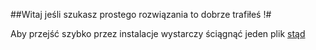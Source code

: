 ##Witaj jeśli szukasz prostego rozwiązania to dobrze trafiłeś !#

Aby przejść szybko przez instalacje wystarczy ściągnąć jeden plik <a href="https://raw.github.com/mosinski/RailsOnUbuntu/master/rails-installer.sh"> stąd </a>
